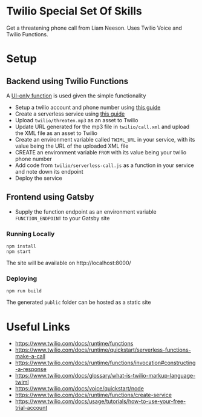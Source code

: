 <!-- @format -->

# Twilio Special Set Of Skills

Get a threatening phone call from Liam Neeson. Uses Twilio Voice and Twilio Functions.

# Setup

## Backend using Twilio Functions

A [UI-only function](https://www.twilio.com/docs/runtime/functions) is used given the simple functionality

-  Setup a twilio account and phone number using [this guide](https://www.twilio.com/docs/usage/tutorials/how-to-use-your-free-trial-account)
-  Create a serverless service using [this guide](https://www.twilio.com/docs/runtime/functions/create-service)
-  Upload `twilio/threaten.mp3` as an asset to Twilio
-  Update URL generated for the mp3 file in `twilio/call.xml` and upload the XML file as an asset to Twilio
-  Create an environment variable called `TWIML_URL` in your service, with its value being the URL of the uploaded XML file
-  CREATE an environment variable `FROM` with its value being your twilio phone number
-  Add code from `twilio/serverless-call.js` as a function in your service and note down its endpoint
-  Deploy the service

## Frontend using Gatsby

-  Supply the function endpoint as an environment variable `FUNCTION_ENDPOINT` to your Gatsby site

### Running Locally

```
npm install
npm start
```

The site will be available on http://localhost:8000/

### Deploying

```
npm run build
```

The generated `public` folder can be hosted as a static site

# Useful Links

-  https://www.twilio.com/docs/runtime/functions
-  https://www.twilio.com/docs/runtime/quickstart/serverless-functions-make-a-call
-  https://www.twilio.com/docs/runtime/functions/invocation#constructing-a-response
-  https://www.twilio.com/docs/glossary/what-is-twilio-markup-language-twiml
-  https://www.twilio.com/docs/voice/quickstart/node
-  https://www.twilio.com/docs/runtime/functions/create-service
-  https://www.twilio.com/docs/usage/tutorials/how-to-use-your-free-trial-account
